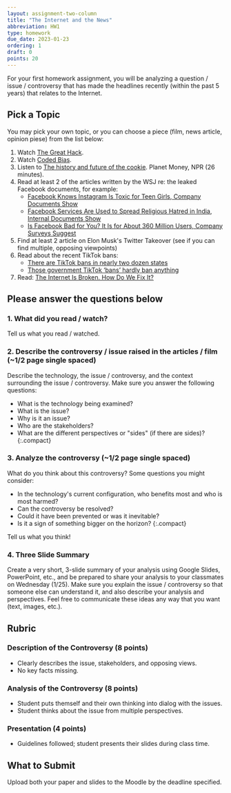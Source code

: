 ```yaml
---
layout: assignment-two-column
title: "The Internet and the News"
abbreviation: HW1
type: homework
due_date: 2023-01-23
ordering: 1
draft: 0
points: 20
---
```


For your first homework assignment, you will be analyzing a question / issue / controversy that has made the headlines recently (within the past 5 years) that relates to the Internet. 

## Pick a Topic
You may pick your own topic, or you can choose a piece (film, news article, opinion piese) from the list below:

1. Watch [The Great Hack](https://www.netflix.com/title/80117542).
1. Watch [Coded Bias](https://www.netflix.com/title/81328723).
1. Listen to [The history and future of the cookie](https://www.npr.org/2022/11/18/1137657496/third-party-cookie-data-tracking-internet-user-privacy). Planet Money, NPR (26 minutes). 
1. Read at least 2 of the articles written by the WSJ re: the leaked Facebook documents, for example:
    * [Facebook Knows Instagram Is Toxic for Teen Girls, Company Documents Show](https://www.wsj.com/articles/facebook-knows-instagram-is-toxic-for-teen-girls-company-documents-show-11631620739?mod=hp_lead_pos7&mod=article_inline)
    * [Facebook Services Are Used to Spread Religious Hatred in India, Internal Documents Show](https://www.wsj.com/articles/facebook-services-are-used-to-spread-religious-hatred-in-india-internal-documents-show-11635016354?mod=article_inline)
    * [Is Facebook Bad for You? It Is for About 360 Million Users, Company Surveys Suggest](https://www.wsj.com/articles/facebook-bad-for-you-360-million-users-say-yes-company-documents-facebook-files-11636124681?mod=article_inline)
1. Find at least 2 article on Elon Musk's Twitter Takeover (see if you can find multiple, opposing viewpoints)
1. Read about the recent TikTok bans:
    * [There are TikTok bans in nearly two dozen states](https://www.washingtonpost.com/politics/2023/01/10/there-are-tiktok-bans-nearly-two-dozen-states/)
    * [Those government TikTok ‘bans’ hardly ban anything](https://www.washingtonpost.com/technology/2022/12/23/tiktok-china-ban/)
1. Read: [The Internet Is Broken. How Do We Fix It?](https://www.nytimes.com/2022/05/27/opinion/technology/what-would-an-egalitarian-internet-actually-look-like.html)

## Please answer the questions below

### 1. What did you read / watch?
Tell us what you read / watched.

### 2. Describe the controversy / issue raised in the articles / film (~1/2 page single spaced)
Describe the technology, the issue / controversy, and the context surrounding the issue / controversy. Make sure you answer the following questions:

* What is the technology being examined?
* What is the issue?
* Why is it an issue?
* Who are the stakeholders?
* What are the different perspectives or "sides" (if there are sides)?
{:.compact}

### 3. Analyze the controversy (~1/2 page single spaced)
What do you think about this controversy? Some questions you might consider:

* In the technology's current configuration, who benefits most and who is most harmed?
* Can the controversy be resolved?
* Could it have been prevented or was it inevitable?
* Is it a sign of something bigger on the horizon?
{:.compact}

Tell us what you think!

### 4. Three Slide Summary
Create a very short, 3-slide summary of your analysis using Google Slides, PowerPoint, etc., and be prepared to share your analysis to your classmates on Wednesday (1/25). Make sure you explain the issue / controversy so that someone else can understand it, and also describe your analysis and perspectives. Feel free to communicate these ideas any way that you want (text, images, etc.).

## Rubric

### Description of the Controversy (8 points)
* Clearly describes the issue, stakeholders, and opposing views.
* No key facts missing.

### Analysis of the Controversy (8 points)
* Student puts themself and their own thinking into dialog with the issues.
* Student thinks about the issue from multiple perspectives.

### Presentation (4 points)
* Guidelines followed; student presents their slides during class time.

## What to Submit
Upload both your paper and slides to the Moodle by the deadline specified.